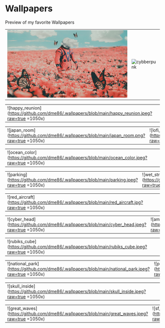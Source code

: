 # Wallpapers
Preview of my favorite Wallpapers

<table>  <tr>
<td>
<img src="https://github.com/dme86/.wallpapers/blob/main/astronout_butterflies.jpeg?raw=true" alt="astronaut_butterflies" width="1050"/> 
<td>
<img src="https://github.com/dme86/.wallpapers/blob/main/cyberpunk.png?raw=true" alt="cybberpunk" width="1050"/> 
</tr>  </table>



|  | 
|  -------- |
| ![happy_reunion](https://github.com/dme86/.wallpapers/blob/main/happy_reunion.jpeg?raw=true =1050x)  |

|  |  |
|--|--|
|![japan_room](https://github.com/dme86/.wallpapers/blob/main/japan_room.png?raw=true =1050x)  |![lofi_night](https://github.com/dme86/.wallpapers/blob/main/lofi_night.jpeg?raw=true =1050x)  |


|  | 
|  -------- |
| ![ocean_color](https://github.com/dme86/.wallpapers/blob/main/ocean_color.jpeg?raw=true =1050x) | 




|  |  |
|--|--|
|![parking](https://github.com/dme86/.wallpapers/blob/main/parking.jpeg?raw=true =1050x)  |![wet_street](https://github.com/dme86/.wallpapers/blob/main/wet_street.jpeg?raw=true =1050x)  |

|    |  
|  -------- |  
| ![red_aircraft](https://github.com/dme86/.wallpapers/blob/main/red_aircraft.jpg?raw=true =1050x)  |


|  |  |
|--|--|
|![cyber_head](https://github.com/dme86/.wallpapers/blob/main/cyber_head.jpeg?raw=true =1050x)  |![amber_portal](https://github.com/dme86/.wallpapers/blob/main/amber_portal.png?raw=true =1050x)  |

|    |  
|  -------- |  
| ![rubiks_cube](https://github.com/dme86/.wallpapers/blob/main/rubiks_cube.jpeg?raw=true =1050x)  |

|  |  |
|--|--|
|![national_park](https://github.com/dme86/.wallpapers/blob/main/national_park.jpeg?raw=true =1050x)  | ![power_pole](https://github.com/dme86/.wallpapers/blob/main/power_pole.jpeg?raw=true =1050x) |

|   |  
|  -------- |  
| ![skull_inside](https://github.com/dme86/.wallpapers/blob/main/skull_inside.jpeg?raw=true =1050x)  |

|  |  |
|--|--|
|![great_waves](https://github.com/dme86/.wallpapers/blob/main/great_waves.jpeg?raw=true =1050x)  | ![sf_tram](https://github.com/dme86/.wallpapers/blob/main/sf_tram.png?raw=true =1050x) |
